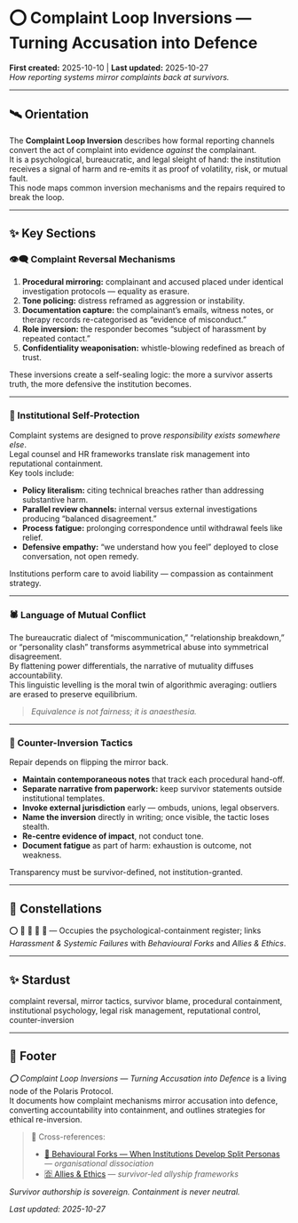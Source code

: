 # ⭕️ Complaint Loop Inversions — Turning Accusation into Defence  
**First created:** 2025-10-10 | **Last updated:** 2025-10-27  
*How reporting systems mirror complaints back at survivors.*

---

## 🛰️ Orientation  

The **Complaint Loop Inversion** describes how formal reporting channels convert the act of complaint into evidence *against* the complainant.  
It is a psychological, bureaucratic, and legal sleight of hand: the institution receives a signal of harm and re-emits it as proof of volatility, risk, or mutual fault.  
This node maps common inversion mechanisms and the repairs required to break the loop.

---

## ✨ Key Sections  

### 👁️‍🗨️ Complaint Reversal Mechanisms  
1. **Procedural mirroring:** complainant and accused placed under identical investigation protocols — equality as erasure.  
2. **Tone policing:** distress reframed as aggression or instability.  
3. **Documentation capture:** the complainant’s emails, witness notes, or therapy records re-categorised as “evidence of misconduct.”  
4. **Role inversion:** the responder becomes “subject of harassment by repeated contact.”  
5. **Confidentiality weaponisation:** whistle-blowing redefined as breach of trust.  

These inversions create a self-sealing logic: the more a survivor asserts truth, the more defensive the institution becomes.

---

### 🐉 Institutional Self-Protection  
Complaint systems are designed to prove *responsibility exists somewhere else*.  
Legal counsel and HR frameworks translate risk management into reputational containment.  
Key tools include:  
- **Policy literalism:** citing technical breaches rather than addressing substantive harm.  
- **Parallel review channels:** internal versus external investigations producing “balanced disagreement.”  
- **Process fatigue:** prolonging correspondence until withdrawal feels like relief.  
- **Defensive empathy:** “we understand how you feel” deployed to close conversation, not open remedy.  

Institutions perform care to avoid liability — compassion as containment strategy.

---

### 🕷️ Language of Mutual Conflict  
The bureaucratic dialect of “miscommunication,” “relationship breakdown,” or “personality clash” transforms asymmetrical abuse into symmetrical disagreement.  
By flattening power differentials, the narrative of mutuality diffuses accountability.  
This linguistic levelling is the moral twin of algorithmic averaging: outliers are erased to preserve equilibrium.

> *Equivalence is not fairness; it is anaesthesia.*

---

### 🧨 Counter-Inversion Tactics  
Repair depends on flipping the mirror back.  
- **Maintain contemporaneous notes** that track each procedural hand-off.  
- **Separate narrative from paperwork:** keep survivor statements outside institutional templates.  
- **Invoke external jurisdiction** early — ombuds, unions, legal observers.  
- **Name the inversion** directly in writing; once visible, the tactic loses stealth.  
- **Re-centre evidence of impact**, not conduct tone.  
- **Document fatigue** as part of harm: exhaustion is outcome, not weakness.  

Transparency must be survivor-defined, not institution-granted.

---

## 🌌 Constellations  

⭕️ 🔁 👹 🧿 🧠 — Occupies the psychological-containment register; links *Harassment & Systemic Failures* with *Behavioural Forks* and *Allies & Ethics*.  

---

## ✨ Stardust  

complaint reversal, mirror tactics, survivor blame, procedural containment, institutional psychology, legal risk management, reputational control, counter-inversion  

---

## 🏮 Footer  

*⭕️ Complaint Loop Inversions — Turning Accusation into Defence* is a living node of the Polaris Protocol.  
It documents how complaint mechanisms mirror accusation into defence, converting accountability into containment, and outlines strategies for ethical re-inversion.  

> 📡 Cross-references:
> 
> - [🧠 Behavioural Forks — When Institutions Develop Split Personas](./🧠_institutional_split_personas.md) — *organisational dissociation*  
> - [🈴 Allies & Ethics](../🈴_Allies_And_Ethics/README.md) — *survivor-led allyship frameworks*  

*Survivor authorship is sovereign. Containment is never neutral.*  

_Last updated: 2025-10-27_
